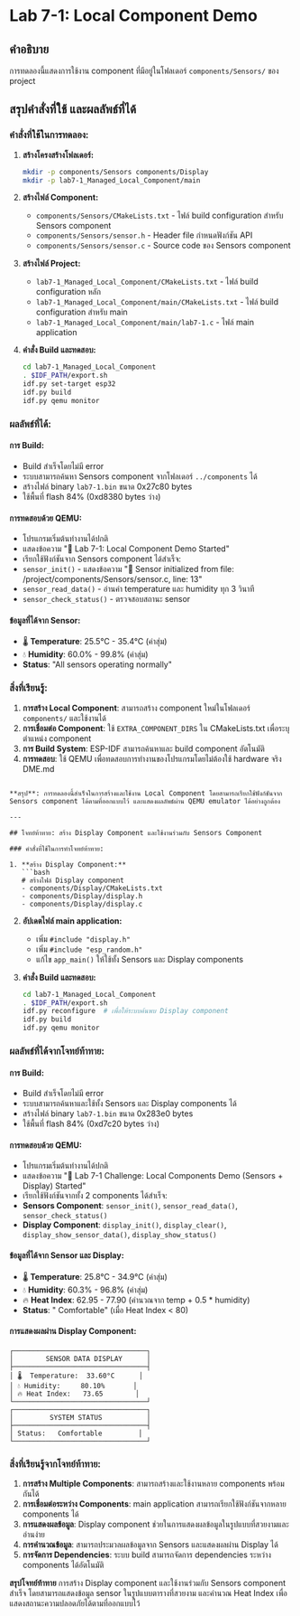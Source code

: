 # Lab 7-1: Local Component Demo

## คำอธิบาย
การทดลองนี้แสดงการใช้งาน component ที่มีอยู่ในโฟลเดอร์ `components/Sensors/` ของ project

## สรุปคำสั่งที่ใช้ และผลลัพธ์ที่ได้

### คำสั่งที่ใช้ในการทดลอง:

1. **สร้างโครงสร้างโฟลเดอร์:**
   ```bash
   mkdir -p components/Sensors components/Display
   mkdir -p lab7-1_Managed_Local_Component/main
   ```

2. **สร้างไฟล์ Component:**
   - `components/Sensors/CMakeLists.txt` - ไฟล์ build configuration สำหรับ Sensors component
   - `components/Sensors/sensor.h` - Header file กำหนดฟังก์ชัน API
   - `components/Sensors/sensor.c` - Source code ของ Sensors component

3. **สร้างไฟล์ Project:**
   - `lab7-1_Managed_Local_Component/CMakeLists.txt` - ไฟล์ build configuration หลัก
   - `lab7-1_Managed_Local_Component/main/CMakeLists.txt` - ไฟล์ build configuration สำหรับ main
   - `lab7-1_Managed_Local_Component/main/lab7-1.c` - ไฟล์ main application

4. **คำสั่ง Build และทดสอบ:**
   ```bash
   cd lab7-1_Managed_Local_Component
   . $IDF_PATH/export.sh
   idf.py set-target esp32
   idf.py build
   idf.py qemu monitor
   ```

### ผลลัพธ์ที่ได้:

#### การ Build:
-   Build สำเร็จโดยไม่มี error
-   ระบบสามารถค้นหา Sensors component จากโฟลเดอร์ `../components` ได้
-   สร้างไฟล์ binary `lab7-1.bin` ขนาด 0x27c80 bytes
-   ใช้พื้นที่ flash 84% (0xd8380 bytes ว่าง)

#### การทดสอบด้วย QEMU:
-   โปรแกรมเริ่มต้นทำงานได้ปกติ
-   แสดงข้อความ "🚀 Lab 7-1: Local Component Demo Started"
-   เรียกใช้ฟังก์ชันจาก Sensors component ได้สำเร็จ:
  - `sensor_init()` - แสดงข้อความ "🔧 Sensor initialized from file: /project/components/Sensors/sensor.c, line: 13"
  - `sensor_read_data()` - อ่านค่า temperature และ humidity ทุก 3 วินาที
  - `sensor_check_status()` - ตรวจสอบสถานะ sensor

#### ข้อมูลที่ได้จาก Sensor:
- 🌡️ **Temperature**: 25.5°C - 35.4°C (ค่าสุ่ม)
- 💧 **Humidity**: 60.0% - 99.8% (ค่าสุ่ม)
-   **Status**: "All sensors operating normally"

### สิ่งที่เรียนรู้:

1. **การสร้าง Local Component**: สามารถสร้าง component ใหม่ในโฟลเดอร์ `components/` และใช้งานได้
2. **การเชื่อมต่อ Component**: ใช้ `EXTRA_COMPONENT_DIRS` ใน CMakeLists.txt เพื่อระบุตำแหน่ง component
3. **การ Build System**: ESP-IDF สามารถค้นหาและ build component อัตโนมัติ
4. **การทดสอบ**: ใช้ QEMU เพื่อทดสอบการทำงานของโปรแกรมโดยไม่ต้องใช้ hardware จริง
DME.md
```

**สรุป**: การทดลองนี้สำเร็จในการสร้างและใช้งาน Local Component โดยสามารถเรียกใช้ฟังก์ชันจาก Sensors component ได้ตามที่ออกแบบไว้ และแสดงผลลัพธ์ผ่าน QEMU emulator ได้อย่างถูกต้อง

---

## โจทย์ท้าทาย: สร้าง Display Component และใช้งานร่วมกับ Sensors Component

### คำสั่งที่ใช้ในการทำโจทย์ท้าทาย:

1. **สร้าง Display Component:**
   ```bash
   # สร้างไฟล์ Display component
   - components/Display/CMakeLists.txt
   - components/Display/display.h
   - components/Display/display.c
   ```

2. **อัปเดตไฟล์ main application:**
   - เพิ่ม `#include "display.h"`
   - เพิ่ม `#include "esp_random.h"`
   - แก้ไข `app_main()` ให้ใช้ทั้ง Sensors และ Display components

3. **คำสั่ง Build และทดสอบ:**
   ```bash
   cd lab7-1_Managed_Local_Component
   . $IDF_PATH/export.sh
   idf.py reconfigure  # เพื่อให้ระบบค้นพบ Display component
   idf.py build
   idf.py qemu monitor
   ```

### ผลลัพธ์ที่ได้จากโจทย์ท้าทาย:

#### การ Build:
-   Build สำเร็จโดยไม่มี error
-   ระบบสามารถค้นหาและใช้ทั้ง Sensors และ Display components ได้
-   สร้างไฟล์ binary `lab7-1.bin` ขนาด 0x283e0 bytes
-   ใช้พื้นที่ flash 84% (0xd7c20 bytes ว่าง)

#### การทดสอบด้วย QEMU:
-   โปรแกรมเริ่มต้นทำงานได้ปกติ
-   แสดงข้อความ "🚀 Lab 7-1 Challenge: Local Components Demo (Sensors + Display) Started"
-   เรียกใช้ฟังก์ชันจากทั้ง 2 components ได้สำเร็จ:
  - **Sensors Component**: `sensor_init()`, `sensor_read_data()`, `sensor_check_status()`
  - **Display Component**: `display_init()`, `display_clear()`, `display_show_sensor_data()`, `display_show_status()`

#### ข้อมูลที่ได้จาก Sensor และ Display:
- 🌡️ **Temperature**: 25.8°C - 34.9°C (ค่าสุ่ม)
- 💧 **Humidity**: 60.3% - 96.8% (ค่าสุ่ม)
- 🔥 **Heat Index**: 62.95 - 77.90 (คำนวณจาก temp + 0.5 * humidity)
-   **Status**: "  Comfortable" (เมื่อ Heat Index < 80)

#### การแสดงผลผ่าน Display Component:
```
┌─────────────────────────────────┐
│        SENSOR DATA DISPLAY      │
├─────────────────────────────────┤
│ 🌡️  Temperature:  33.60°C      │
│ 💧 Humidity:     80.10%       │
│ 🔥 Heat Index:   73.65        │
└─────────────────────────────────┘
┌─────────────────────────────────┐
│         SYSTEM STATUS           │
├─────────────────────────────────┤
│ Status:   Comfortable         │
└─────────────────────────────────┘
```

### สิ่งที่เรียนรู้จากโจทย์ท้าทาย:

1. **การสร้าง Multiple Components**: สามารถสร้างและใช้งานหลาย components พร้อมกันได้
2. **การเชื่อมต่อระหว่าง Components**: main application สามารถเรียกใช้ฟังก์ชันจากหลาย components ได้
3. **การแสดงผลข้อมูล**: Display component ช่วยในการแสดงผลข้อมูลในรูปแบบที่สวยงามและอ่านง่าย
4. **การคำนวณข้อมูล**: สามารถประมวลผลข้อมูลจาก Sensors และแสดงผลผ่าน Display ได้
5. **การจัดการ Dependencies**: ระบบ build สามารถจัดการ dependencies ระหว่าง components ได้อัตโนมัติ

**สรุปโจทย์ท้าทาย** การสร้าง Display component และใช้งานร่วมกับ Sensors component สำเร็จ โดยสามารถแสดงข้อมูล sensor ในรูปแบบตารางที่สวยงาม และคำนวณ Heat Index เพื่อแสดงสถานะความปลอดภัยได้ตามที่ออกแบบไว้ 